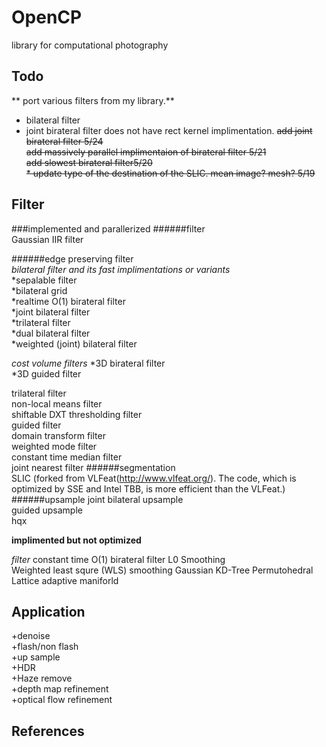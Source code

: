OpenCP
======
library for computational photography

Todo
----
** port various filters from my library.**  
* bilateral filter 
*   joint birateral filter does not have rect kernel implimentation.
~~add joint birateral filter 5/24~~  
~~add massively parallel implimentaion of birateral filter 5/21~~  
~~add slowest birateral filter5/20~~  
~~* update type of the destination of the SLIC. mean image? mesh? 5/19~~


Filter
------
###implemented and parallerized
######filter   
  Gaussian IIR filter  

######edge preserving filter  
  *bilateral filter and its fast implimentations or variants*  
      *sepalable filter  
      *bilateral grid  
      *realtime O(1) birateral filter  
      *joint bilateral filter  
      *trilateral filter  
      *dual bilateral filter  
      *weighted (joint) bilateral filter  
    
  *cost volume filters*
   *3D birateral filter  
   *3D guided filter    
  
  trilateral filter  
  non-local means filter  
  shiftable DXT thresholding filter  
  guided filter  
  domain transform filter  
  weighted mode filter  
  constant time median filter  
  joint nearest filter
######segmentation  
  SLIC  (forked from VLFeat(http://www.vlfeat.org/). The code, which is optimized by SSE and Intel TBB, is more efficient than the VLFeat.)
######upsample
  joint bilateral upsample  
  guided upsample  
  hqx  
  
**implimented but not optimized**  

*filter*
  constant time O(1) birateral filter
  L0 Smoothing  
  Weighted least squre (WLS) smoothing
  Gaussian KD-Tree
  Permutohedral Lattice
  adaptive maniforld  

**Application**
-----------
  +denoise  
  +flash/non flash  
  +up sample  
  +HDR  
  +Haze remove  
  +depth map refinement  
  +optical flow refinement    

References
----------
